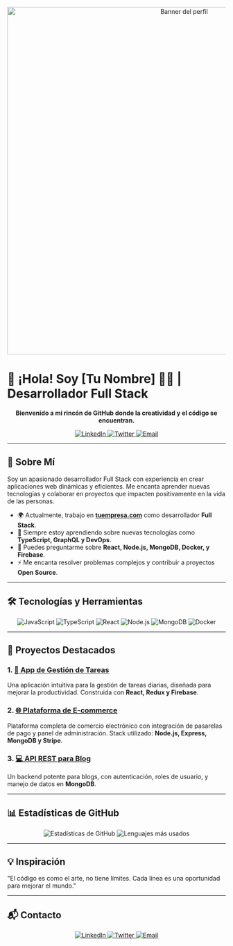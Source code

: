 <!-- Banner con estilo visual -->
<p align="center">
  <img src="https://yourbannerimage.com/banner.png" width="800" alt="Banner del perfil">
</p>

# 👋 ¡Hola! Soy [Tu Nombre] 👨‍💻 | Desarrollador Full Stack

<p align="center">
  <strong>Bienvenido a mi rincón de GitHub donde la creatividad y el código se encuentran.</strong>
</p>

<p align="center">
  <a href="https://linkedin.com/in/tuperfil">
    <img src="https://img.shields.io/badge/LinkedIn-Conéctate-blue?style=for-the-badge&logo=linkedin" alt="LinkedIn">
  </a>
  <a href="https://twitter.com/tuusuario">
    <img src="https://img.shields.io/badge/Twitter-Sígueme-1DA1F2?style=for-the-badge&logo=twitter&logoColor=white" alt="Twitter">
  </a>
  <a href="mailto:tuemail@example.com">
    <img src="https://img.shields.io/badge/Email-Contáctame-red?style=for-the-badge" alt="Email">
  </a>
</p>

---

## 🚀 Sobre Mí

Soy un apasionado desarrollador Full Stack con experiencia en crear aplicaciones web dinámicas y eficientes. Me encanta aprender nuevas tecnologías y colaborar en proyectos que impacten positivamente en la vida de las personas.

- 🌍 Actualmente, trabajo en **[tuempresa.com](https://tuempresa.com)** como desarrollador **Full Stack**.
- 🌱 Siempre estoy aprendiendo sobre nuevas tecnologías como **TypeScript, GraphQL y DevOps**.
- 💬 Puedes preguntarme sobre **React, Node.js, MongoDB, Docker, y Firebase**.
- ⚡ Me encanta resolver problemas complejos y contribuir a proyectos **Open Source**.

---

## 🛠️ **Tecnologías y Herramientas**

<p align="center">
  <img src="https://img.shields.io/badge/-JavaScript-F7DF1E?logo=javascript&logoColor=white&style=for-the-badge" alt="JavaScript">
  <img src="https://img.shields.io/badge/-TypeScript-007ACC?logo=typescript&logoColor=white&style=for-the-badge" alt="TypeScript">
  <img src="https://img.shields.io/badge/-React-61DAFB?logo=react&logoColor=black&style=for-the-badge" alt="React">
  <img src="https://img.shields.io/badge/-Node.js-339933?logo=node.js&logoColor=white&style=for-the-badge" alt="Node.js">
  <img src="https://img.shields.io/badge/-MongoDB-47A248?logo=mongodb&logoColor=white&style=for-the-badge" alt="MongoDB">
  <img src="https://img.shields.io/badge/-Docker-2496ED?logo=docker&logoColor=white&style=for-the-badge" alt="Docker">
</p>

---

## 🌟 **Proyectos Destacados**

### 1. [📱 App de Gestión de Tareas](https://github.com/tuusuario/tareas-app)
Una aplicación intuitiva para la gestión de tareas diarias, diseñada para mejorar la productividad. Construida con **React, Redux y Firebase**.

### 2. [🌐 Plataforma de E-commerce](https://github.com/tuusuario/ecommerce-plataforma)
Plataforma completa de comercio electrónico con integración de pasarelas de pago y panel de administración. Stack utilizado: **Node.js, Express, MongoDB y Stripe**.

### 3. [💻 API REST para Blog](https://github.com/tuusuario/blog-api)
Un backend potente para blogs, con autenticación, roles de usuario, y manejo de datos en **MongoDB**.

---

## 📊 **Estadísticas de GitHub**

<p align="center">
  <img src="https://github-readme-stats.vercel.app/api?username=andersonazd&show_icons=true&theme=radical" alt="Estadísticas de GitHub">
  <img src="https://github-readme-stats.vercel.app/api/top-langs/?username=andersonazd&layout=compact&theme=radical" alt="Lenguajes más usados">
</p>

---

## 💡 **Inspiración**

"El código es como el arte, no tiene límites. Cada línea es una oportunidad para mejorar el mundo."

---

## 📬 **Contacto**

<p align="center">
  <a href="https://linkedin.com/in/tuperfil">
    <img src="https://img.shields.io/badge/LinkedIn-Conéctate-blue?style=for-the-badge&logo=linkedin" alt="LinkedIn">
  </a>
  <a href="https://twitter.com/tuusuario">
    <img src="https://img.shields.io/badge/Twitter-Sígueme-1DA1F2?style=for-the-badge&logo=twitter&logoColor=white" alt="Twitter">
  </a>
  <a href="mailto:tuemail@example.com">
    <img src="https://img.shields.io/badge/Email-Contáctame-red?style=for-the-badge" alt="Email">
  </a>
</p>
